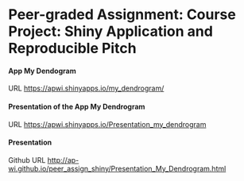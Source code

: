 ﻿# Peer-graded Assignment: Course Project: Shiny Application and Reproducible Pitch

#### App My Dendogram 
URL https://apwi.shinyapps.io/my_dendrogram/

#### Presentation of the App My Dendrogram 
URL https://apwi.shinyapps.io/Presentation_my_dendrogram

#### Presentation

Github URL http://ap-wi.github.io/peer_assign_shiny/Presentation_My_Dendrogram.html
